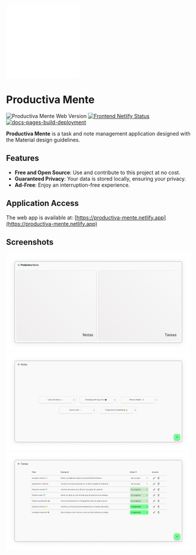 ![Productiva Mente Icon](./resources/Icon.svg)

# Productiva Mente

![Productiva Mente Web Version](https://img.shields.io/badge/Productiva%20Mente%20Web-v1.2.0-6cfe8f)
[![Frontend Netlify Status](https://api.netlify.com/api/v1/badges/765e73e4-2d31-4ea1-958c-fea0d7118eaa/deploy-status)](https://app.netlify.com/sites/productiva-mente/deploys)
[![docs-pages-build-deployment](https://github.com/francids/productiva-mente/actions/workflows/pages/pages-build-deployment/badge.svg?branch=docs%2Fproduction)](https://github.com/francids/productiva-mente/actions/workflows/pages/pages-build-deployment)

**Productiva Mente** is a task and note management application designed with the Material design guidelines.

## Features

- **Free and Open Source**: Use and contribute to this project at no cost.
- **Guaranteed Privacy**: Your data is stored locally, ensuring your privacy.
- **Ad-Free**: Enjoy an interruption-free experience.

## Application Access

The web app is available at: [https://productiva-mente.netlify.app](https://productiva-mente.netlify.app)

## Screenshots

<picture>
  <source media="(prefers-color-scheme: light)" srcset="./resources/screenshots/Home%20screen%20(light).png">
  <source media="(prefers-color-scheme: dark)" srcset="./resources/screenshots/Home%20screen%20(dark).png">
  <img alt="Home screen" src="./resources/screenshots/Home%20screen%20(light).png">
</picture>

<picture>
  <source media="(prefers-color-scheme: light)" srcset="./resources/screenshots/Notes%20screen%20(light).png">
  <source media="(prefers-color-scheme: dark)" srcset="./resources/screenshots/Notes%20screen%20(dark).png">
  <img alt="Notes screen" src="./resources/screenshots/Notes%20screen%20(light).png">
</picture>

<picture>
  <source media="(prefers-color-scheme: light)" srcset="./resources/screenshots/Tasks%20screen%20(light).png">
  <source media="(prefers-color-scheme: dark)" srcset="./resources/screenshots/Tasks%20screen%20(dark).png">
  <img alt="Tasks screen" src="./resources/screenshots/Tasks%20screen%20(light).png">
</picture>
